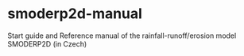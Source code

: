# smoderp2d-manual
Start guide and 
Reference manual of the rainfall-runoff/erosion model SMODERP2D (in Czech)

